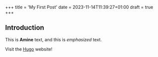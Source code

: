 +++
title = 'My First Post'
date = 2023-11-14T11:39:27+01:00
draft = true
+++
## Introduction

This is **Amine** text, and this is *emphasized* text.

Visit the [Hugo](https://gohugo.io) website!